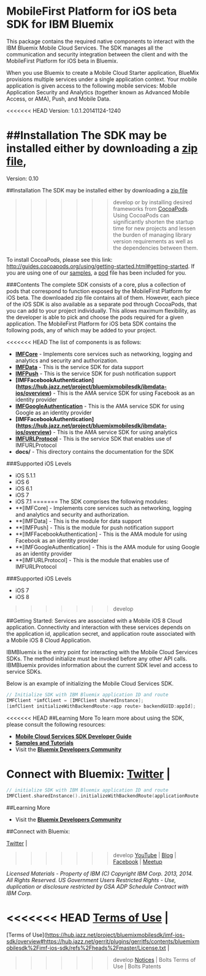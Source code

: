 MobileFirst Platform for iOS beta SDK for IBM Bluemix
===

This package contains the required native components to interact with the IBM
Bluemix Mobile Cloud Services.  The SDK manages all the communication and security integration between 
the client and with the MobileFirst Platform for iOS beta in Bluemix.

When you use Bluemix to create a Mobile Cloud Starter application, BlueMix provisions 
multiple services under a single application context. Your mobile application is given 
access to the following mobile services: Mobile Application Security and Analytics (together known as Advanced Mobile Access, or AMA), Push, and Mobile Data.

<<<<<<< HEAD
Version: 1.0.1.20141124-1240

##Installation
The SDK may be installed either by downloading a [zip file](https://mbaas-catalog.ng.bluemix.net/sdk/ibm-baas-sdk-ios.zip),
=======
Version: 0.10

##Installation
The SDK may be installed either by downloading a [zip file](https://imf-catalog.ng.bluemix.net/sdk/IMF-iOSClientSDK.zip) 
>>>>>>> develop
or by installing desired frameworks from [CocoaPods](http://cocoapods.org/). Using CocoaPods 
can significantly shorten the startup time for new projects and lessen the burden of managing 
library version requirements as well as the dependencies between them.

To install CocoaPods, please see this link: http://guides.cocoapods.org/using/getting-started.html#getting-started.  If you
are using one of our [samples](https://hub.jazz.net/user/mobilecloud),
a [pod](http://guides.cocoapods.org/using/the-podfile.html)
file has been included for you.

###Contents
The complete SDK consists of a core, plus a collection of pods that correspond to function exposed
by the MobileFirst Platform for iOS beta.  The downloaded zip file
contains all of them. However, each piece of the iOS SDK is also available as a separate pod
through CocoaPods, 
that you can add to your project individually. This allows maximum flexibility, as the developer is able to 
pick and choose the pods required for a given application. The MobileFirst Platform for iOS beta SDK contains the following 
pods, any of which may be added to your project.

<<<<<<< HEAD
The list of components is as follows:
- **[IMFCore](https://hub.jazz.net/project/bluemixmobilesdk/ibmbluemix-ios/overview)** - Implements core services such as networking, logging and analytics and security and authorization.
- **[IMFData](https://hub.jazz.net/project/bluemixmobilesdk/ibmpush-ios/overview)** - This is the service SDK for data support
- **[IMFPush](https://hub.jazz.net/project/bluemixmobilesdk/ibmpush-ios/overview)** - This is the service SDK for push notification support
- **[IMFFacebookAuthentication] (https://hub.jazz.net/project/bluemixmobilesdk/ibmdata-ios/overview)** - This is the AMA service SDK for using Facebook as an identity provider
- **[IMFGoogleAuthentication](https://hub.jazz.net/project/bluemixmobilesdk/ibmfilesync-ios/overview)** - This is the AMA service SDK for using Google as an identity provider
- **[IMFFacebookAuthentication] (https://hub.jazz.net/project/bluemixmobilesdk/ibmdata-ios/overview)** - This is the AMA service SDK for using analytics
- **[IMFURLProtocol](https://hub.jazz.net/project/bluemixmobilesdk/ibmcloudcode-ios/overview)** - This is the service SDK that enables use of IMFURLProtocol  
- **docs/** - This directory contains the documentation for the SDK

###Supported iOS Levels
- iOS 5.1.1
- iOS 6
- iOS 6.1
- iOS 7
- iOS 7.1
=======
The SDK comprises the following modules:
- **[IMFCore] - Implements core services such as networking, logging and analytics and security and authorization.
- **[IMFData] - This is the module for data support
- **[IMFPush] - This is the module for push notification support
- **[IMFFacebookAuthentication] - This is the AMA module for using Facebook as an identity provider
- **[IMFGoogleAuthentication] - This is the AMA module for using Google as an identity provider
- **[IMFURLProtocol] - This is the module that enables use of IMFURLProtocol  

###Supported iOS Levels
- iOS 7
- iOS 8
>>>>>>> develop

##Getting Started:
Services are associated with a Mobile iOS 8 Cloud application. Connectivity and interaction with
these services depends on the application id, application secret, and application route associated
with a Mobile iOS 8 Cloud Application.

IBMBluemix is the entry point for interacting with the Mobile Cloud Services SDKs.  The method initialize 
must be invoked before any other API calls.  IBMBluemix provides information about the current SDK level 
and access to service SDKs.

Below is an example of initializing the Mobile Cloud Services SDK.
```objective-c
// Initialize SDK with IBM Bluemix application ID and route
IMFClient *imfClient = [IMFClient sharedInstance];
[imfClient initializeWithBackendRoute:<app route> backendGUID:appId];
```

<<<<<<< HEAD
##Learning More
To learn more about using the SDK, please consult the following resources:
- **[Mobile Cloud Services SDK Developer Guide](http://mbaas-gettingstarted.ng.bluemix.net/)**
- **[Samples and Tutorials](https://www.ng.bluemix.net/docs/#starters/mobile/index.html#samples)**
- Visit the **[Bluemix Developers Community](https://developer.ibm.com/bluemix/)**

Connect with Bluemix: [Twitter](https://twitter.com/ibmbluemix) |
=======
```Swift
// initialize SDK with IBM Bluemix application ID and route
IMFClient.sharedInstance().initializeWithBackendRoute(applicationRoute, backendGUID: applicationId);
```

##Learning More
- Visit the **[Bluemix Developers Community](https://developer.ibm.com/bluemix/)**

##Connect with Bluemix: 

[Twitter](https://twitter.com/ibmbluemix) |
>>>>>>> develop
[YouTube](https://www.youtube.com/playlist?list=PLzpeuWUENMK2d3L5qCITo2GQEt-7r0oqm) |
[Blog](https://developer.ibm.com/bluemix/blog/) |
[Facebook](https://www.facebook.com/ibmbluemix) |
[Meetup](http://www.meetup.com/bluemix/)

*Licensed Materials - Property of IBM
(C) Copyright IBM Corp. 2013, 2014. All Rights Reserved.
US Government Users Restricted Rights - Use, duplication or
disclosure restricted by GSA ADP Schedule Contract with IBM Corp.*

<<<<<<< HEAD
[Terms of Use](https://hub.jazz.net/project/bluemixmobilesdk/ibmbluemix-android/overview#https://hub.jazz.net/gerrit/plugins/gerritfs/contents/bluemixmobilesdk%252Fibmbluemix-android/refs%252Fheads%252Fmaster/License.txt) |
=======
[Terms of Use](https://hub.jazz.net/project/bluemixmobilesdk/imf-ios-sdk/overview#https://hub.jazz.net/gerrit/plugins/gerritfs/contents/bluemixmobilesdk%2Fimf-ios-sdk/refs%2Fheads%2Fmaster/License.txt |
>>>>>>> develop
[Notices]() | Bolts Terms of Use | Bolts Patents